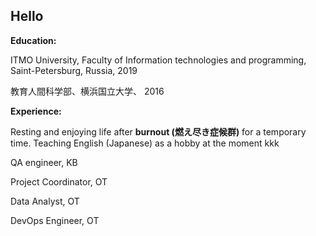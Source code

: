 ## Hello

<!--
**anuushka/anuushka** is a ✨ _special_ ✨ repository because its `README.md` (this file) appears on your GitHub profile.
-->


**Education:**

ITMO University, Faculty of Information technologies and programming, Saint-Petersburg, Russia, 2019

教育人間科学部、横浜国立大学、 2016

**Experience:**

Resting and enjoying life after **burnout (燃え尽き症候群)** for a temporary time. 
Teaching English (Japanese) as a hobby at the moment kkk

QA engineer, KB

Project Coordinator, OT 

Data Analyst, OT 

DevOps Engineer, OT 
